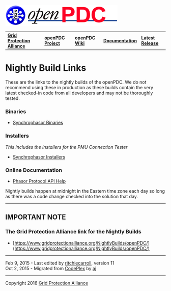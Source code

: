 [![The Open Source Phasor Data Concentrator](openPDC_Logo.png)](openPDC_Home.md "The Open Source Phasor Data Concentrator")

|   |   |   |   |   |
|---|---|---|---|---|
| **[Grid Protection Alliance](http://www.gridprotectionalliance.org "Grid Protection Alliance Home Page")** | **[openPDC Project](https://github.com/GridProtectionAlliance/openPDC "openPDC Project on GitHub")** | **[openPDC Wiki](https://github.com/GridProtectionAlliance/openPDC/wiki)** | **[Documentation](https://github.com/GridProtectionAlliance/openPDC/wiki/Documentation)** | **[Latest Release](https://github.com/GridProtectionAlliance/openPDC/releases "openPDC Releases Home Page")** |

# Nightly Build Links

These are the links to the nightly builds of the openPDC. We do not recommend using these in production as these builds contain the very latest checked-in code from all developers and may not be thoroughly tested.

### Binaries

- [Synchrophasor Binaries](https://www.gridprotectionalliance.org/NightlyBuilds/openPDC/Beta-VS2012/Synchrophasor.Binaries.zip)

### Installers

*This includes the installers for the PMU Connection Tester*

- [Synchrophasor Installers](https://www.gridprotectionalliance.org/NightlyBuilds/openPDC/Beta-VS2012/Synchrophasor.Installs.zip)

### Online Documentation

- [Phasor Protocol API Help](https://www.gridprotectionalliance.org/NightlyBuilds/GridSolutionsFramework/Help/html/N_GSF_PhasorProtocols.htm)

Nightly builds happen at midnight in the Eastern time zone each day so long as there was a code change checked into the solution that day.

---

## IMPORTANT NOTE

### The Grid Protection Alliance link for the Nightly Builds

- [https://www.gridprotectionalliance.org/NightlyBuilds/openPDC/](https://www.gridprotectionalliance.org/NightlyBuilds/openPDC/)

---
 
Feb 9, 2015 - Last edited by [ritchiecarroll](https://github.com/ritchiecarroll), version 11  
Oct 2, 2015 - Migrated from [CodePlex](http://openpdc.codeplex.com/wikipage?title=Nightly%20Builds) by [aj](https://github.com/ajstadlin)

---

Copyright 2016 [Grid Protection Alliance](http://www.gridprotectionalliance.org)